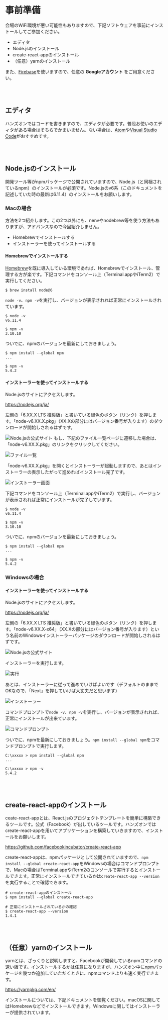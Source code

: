 <!-- vim: set nofoldenable: -->

# 事前準備

会場のWiFi環境が悪い可能性もありますので、下記ソフトウェアを事前にインストールしてご参加ください。

- エディタ
- Node.jsのインストール
- create-react-appのインストール
- （任意）yarnのインストール

また、[Firebase](https://firebase.google.com/?hl=ja)を使いますので、任意の **Googleアカウント** をご用意ください。

<br>
<br>

## エディタ

ハンズオンではコードを書きますので、エディタが必要です。普段お使いのエディタがある場合はそちらでかまいません。ない場合は、[Atom](https://atom.io/)や[Visual Studio Code](https://code.visualstudio.com/)がおすすめです。

<br>
<br>

## Node.jsのインストール

開発ツール等がnpmパッケージで公開されていますので、Node.js（と同梱されているnpm）のインストールが必須です。Node.jsのv6系（このドキュメントを記述していた時の最新は6.11.4）のインストールをお願いします。

### Macの場合

方法を2つ紹介します。この2つ以外にも、nenvやnodebrew等を使う方法もありますが、アドバンスなので今回紹介しません。

- Homebrewでインストールする
- インストーラーを使ってインストールする

#### Homebrewでインストールする

[Homebrew](https://brew.sh/index_ja.html)を既に導入している環境であれば、Homebrewでインストール、管理する方が楽です。下記コマンドをコンソール上（Terminal.appやiTerm2）で実行してください。

```console
$ brew install node@6
```

`node -v`、`npm -v`を実行し、バージョンが表示されれば正常にインストールされています。

```console
$ node -v
v6.11.4

$ npm -v
3.10.10
```

ついでに、npmのバージョンを最新にしておきましょう。

```console
$ npm install --global npm
...

$ npm -v
5.4.2
```

#### インストーラーを使ってインストールする

Node.jsのサイトにアクセスします。

https://nodejs.org/ja/

左側の「6.XX.X LTS 推奨版」と書いている緑色のボタン（リンク）を押します。「node-v6.XX.X.pkg」（XX.Xの部分にはバージョン番号が入ります）のダウンロードが開始しされるはずです。

![Node.jsの公式サイト](images/installer-on-mac/1-nodejs-org.png)
もし、下記のファイル一覧ページに遷移した場合は、「node-v6.XX.X.pkg」のリンクをクリックしてください。

![ファイル一覧](images/installer-on-mac/2-installer.png)

「node-v6.XX.X.pkg」を開くとインストーラーが起動しますので、あとはインストーラーの表示したがって進めればインストール完了です。

![インストーラー画面](images/installer-on-mac/3-installer-window.png)

下記コマンドをコンソール上（Terminal.appやiTerm2）で実行し、バージョンが表示されれば正常にインストールが完了しています。

```console
$ node -v
v6.11.4

$ npm -v
3.10.10
```

ついでに、npmのバージョンを最新にしておきましょう。

```console
$ npm install --global npm
...

$ npm -v
5.4.2
```

### Windowsの場合

#### インストーラーを使ってインストールする

Node.jsのサイトにアクセスします。

https://nodejs.org/ja/

左側の「6.XX.X LTS 推奨版」と書いている緑色のボタン（リンク）を押します。「node-v6.XX.X-x64」（XX.Xの部分にはバージョン番号が入ります）という名前のWindowsインストーラーパッケージのダウンロードが開始しされるはずです。

![Node.jsの公式サイト](images/win/1-nodeorg-win.png)

インストーラーを実行します。

![実行](images/win/2-exec-installer-win.png)

あとは、インストーラーに従って進めていけばよいです（デフォルトのままでOKなので、「Next」を押していけば大丈夫だと思います）

![インストーラー](images/win/3-installer-win.png)

コマンドプロンプトで`node -v`、`npm -v`を実行し、バージョンが表示されれば、正常にインストールが出来ています。

![コマンドプロンプト](images/win/4-command-prompt.png)

ついでに、npmを最新にしておきましょう。`npm install --global npm`をコマンドプロンプトで実行します。

```console
C:\xxxxx > npm install --global npm
...

C:\xxxxx > npm -v
5.4.2
```

<br>
<br>

## create-react-appのインストール

ceate-react-appとは、React.jsのプロジェクトテンプレートを簡単に構築できるツールです。公式（Facebook）が出しているツールです。ハンズオンではcreate-react-appを用いてアプリケーションを構築していきますので、インストールをお願いします。

https://github.com/facebookincubator/create-react-app

create-react-appは、npmパッケージとして公開されていますので、`npm install --global create-react-app`をWindowsの場合はコマンドプロンプトで、Macの場合はTerminal.appやiTerm2のコンソールで実行するとインストールできます。正常にインストールできているかは`create-react-app --version`を実行することで確認できます。

```console
# create-react-appのインストール
$ npm install --global create-react-app

# 正常にインストールされているかの確認
$ create-react-app --version
1.4.1
```

<br>
<br>

## （任意）yarnのインストール

yarnとは、ざっくりと説明しますと、Facebookが開発しているnpmコマンドの速い版です。インストールするかは任意になりますが、ハンズオン中にnpmパッケージを幾つか追加していただくときに、npmコマンドよりも速く実行できます。

https://yarnpkg.com/en/

インストールについては、下記ドキュメントを御覧ください。macOSに関してはHomebrewなどでインストールできます。Windowsに関してはインストーラーが提供されています。

